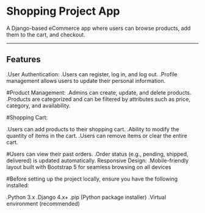 # Shopping Project App

A Django-based eCommerce app where users can browse products, add them to the cart, and checkout.

---

## Features
 .User Authentication:
  .Users can register, log in, and log out.
  .Profile management allows users to update their personal information.
  
#Product Management:
 .Admins can create, update, and delete products.
 .Products are categorized and can be filtered by attributes such as price, category, and availability.

#Shopping Cart:

.Users can add products to their shopping cart.
.Ability to modify the quantity of items in the cart.
.Users can remove items or clear the entire cart.


#Users can view their past orders.
.Order status (e.g., pending, shipped, delivered) is updated automatically.
Responsive Design:
.Mobile-friendly layout built with Bootstrap 5 for seamless browsing on all devices


#Before setting up the project locally, ensure you have the following installed:

.Python 3.x
.Django 4.x+
.pip (Python package installer)
.Virtual environment (recommended)


